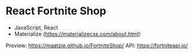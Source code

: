 # React Fortnite Shop
- JavaScript, React
- Materialize (https://materializecss.com/about.html)

Preview: https://maatzie.github.io/FortniteShop/
API: https://fortniteapi.io/
